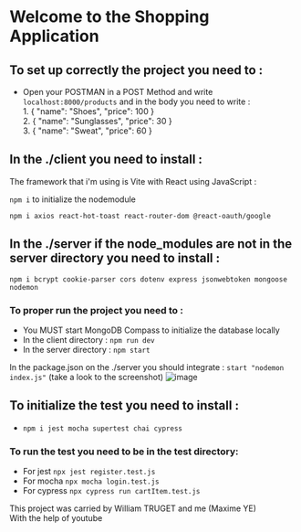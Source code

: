 # Welcome to the Shopping Application

## To set up correctly the project you need to :  

- Open your POSTMAN in a POST Method and write ``localhost:8000/products`` and in the body you need to write :  
      1.    {
                  "name": "Shoes",
                  "price": 100
            }  
      2.    {
                  "name": "Sunglasses",
                  "price": 30
            }  
      3.    {
                  "name": "Sweat",
                  "price": 60
            }

## In the ./client you need to install :

The framework that i'm using is Vite with React using JavaScript :  

``npm i``  to initialize the nodemodule

``npm i axios react-hot-toast react-router-dom @react-oauth/google``  

## In the ./server if the node_modules are not in the server directory you need to install :  

``npm i bcrypt cookie-parser cors dotenv express jsonwebtoken mongoose nodemon``

### To proper run the project you need to :

- You MUST start MongoDB Compass to initialize the database locally
- In the client directory :
      ``npm run dev``
- In the server directory :
      ``npm start``

In the package.json on the ./server you should integrate : 
``start "nodemon index.js"`` (take a look to the screenshot)
![image](https://github.com/Nehuuln/Shop-App/assets/113974530/43edb30e-7249-41b3-89d5-6322e08f8b2c)

## To initialize the test you need to install :  
- `npm i jest mocha supertest chai cypress`

### To run the test you need to be in the __test__ directory:  
- For jest `npx jest register.test.js`
- For mocha `npx mocha login.test.js`
- For cypress `npx cypress run cartItem.test.js`


This project was carried by William TRUGET and me (Maxime YE)  
With the help of youtube
